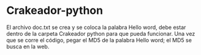 # Crakeador-python
El archivo doc.txt se crea y se coloca la palabra Hello word, debe estar dentro de la carpeta Crakeador python para que pueda funcionar.
Una vez que se corre el código, pegar el MD5 de la palabra Hello word; el MD5 se busca en la web.

